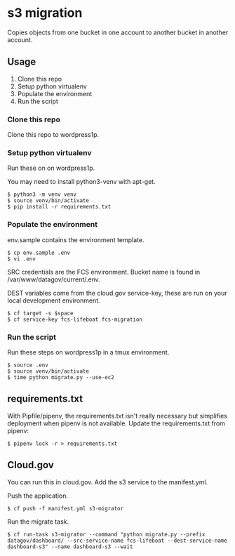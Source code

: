 # s3 migration

Copies objects from one bucket in one account to another bucket in another
account.

## Usage

1. Clone this repo
1. Setup python virtualenv
1. Populate the environment
1. Run the script

### Clone this repo

Clone this repo to wordpress1p.

### Setup python virtualenv

Run these on on wordpress1p.

You may need to install python3-venv with apt-get.

    $ python3 -m venv venv
    $ source venv/bin/activate
    $ pip install -r requirements.txt

### Populate the environment

env.sample contains the environment template.

    $ cp env.sample .env
    $ vi .env

SRC credentials are the FCS environment. Bucket name is found in /var/www/datagov/current/.env.

DEST variables come from the cloud.gov service-key, these are run on your local
development environment.

    $ cf target -s $space
    $ cf service-key fcs-lifeboat fcs-migration

### Run the script

Run these steps on wordpress1p in a tmux environment.

    $ source .env
    $ source venv/bin/activate
    $ time python migrate.py --use-ec2


## requirements.txt

With Pipfile/pipenv, the requirements.txt isn't really necessary but simplifies
deployment when pipenv is not available. Update the requirements.txt from
pipenv:

    $ pipenv lock -r > requirements.txt


## Cloud.gov

You can run this in cloud.gov. Add the s3 service to the manifest.yml.

Push the application.

    $ cf push -f manifest.yml s3-migrator

Run the migrate task.

    $ cf run-task s3-migrator --command "python migrate.py --prefix datagov/dashboard/ --src-service-name fcs-lifeboat --dest-service-name dashboard-s3" --name dashboard-s3 --wait
